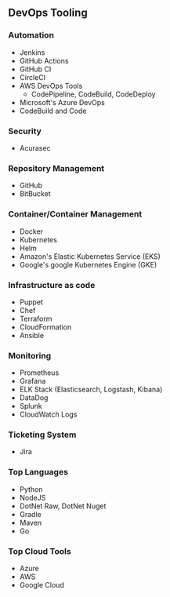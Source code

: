 ## DevOps Tooling
### Automation
- Jenkins
- GitHub Actions
- GitHub CI
- CircleCI
- AWS DevOps Tools
    - CodePipeline, CodeBuild, CodeDeploy
- Microsoft's Azure DevOps
- CodeBuild and Code
### Security
- Acurasec
### Repository Management
- GitHub
- BitBucket
### Container/Container Management
- Docker
- Kubernetes
- Helm
- Amazon's Elastic Kubernetes Service (EKS)
- Google's google Kubernetes Engine (GKE)
### Infrastructure as code
- Puppet
- Chef
- Terraform
- CloudFormation
- Ansible

### Monitoring
- Prometheus
- Grafana
- ELK Stack (Elasticsearch, Logstash, Kibana)
- DataDog
- Splunk
- CloudWatch Logs
### Ticketing System
- Jira
### Top Languages
- Python
- NodeJS
- DotNet Raw, DotNet Nuget
- Gradle
- Maven
- Go

### Top Cloud Tools
- Azure
- AWS
- Google Cloud